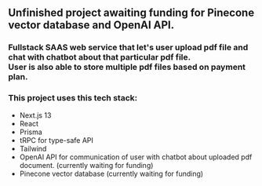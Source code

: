 <h2>Unfinished project awaiting funding for Pinecone vector database and OpenAI API.</h2>

<h3> Fullstack SAAS web service that let's user upload pdf file and chat with chatbot about that particular pdf file. </br> User is also able to store multiple pdf files based on payment plan.</h3>

  <h3>This project uses this tech stack:</h3>
    <ul>
      <li>Next.js 13</li>
      <li>React</li>
      <li>Prisma</li>
      <li>tRPC for type-safe API</li>
      <li>Tailwind</li>
      <li>OpenAI API for communication of user with chatbot about uploaded pdf document. (currently waiting for funding)</li>
      <li>Pinecone vector database (currently waiting for funding)</li>
    </ul>
